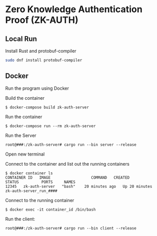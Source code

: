 # Zero Knowledge Authentication Proof (ZK-AUTH)

## Local Run

Install Rust and protobuf-compiler

```bash
sudo dnf install protobuf-compiler
```

## Docker

Run the program using Docker

Build the container

```
$ docker-compose build zk-auth-server
```

Run the container

```
$ docker-compose run --rm zk-auth-server
```

Run the Server

```
root@###:/zk-auth-server# cargo run --bin server --release
```

Open new terminal

Connect to the container and list out the running containers

```
$ docker container ls
CONTAINER ID   IMAGE                  COMMAND   CREATED          STATUS          PORTS     NAMES
12345   zk-auth-server   "bash"    20 minutes ago   Up 20 minutes             zk-auth-server_run_####

```

Connect to the running container

```
$ docker exec -it container_id /bin/bash
```

Run the client:

```
root@###:/zk-auth-server# cargo run --bin client --release
```


